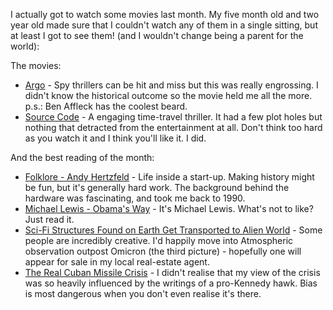 <!--
.. title: Words and Pictures - March
.. slug: words-and-pictures-march
.. date: 2013/04/08 17:57:34
.. spellcheck_exceptions: 
.. tags: Reading
.. link: 
.. description: 
-->


I actually got to watch some movies last month. My five month old and two year old made sure that I couldn't watch any of them in a single sitting, but at least I got to see them! (and I wouldn't change being a parent for the world):

The movies:

-   [Argo](http://www.imdb.com/title/tt1024648/) - Spy thrillers can be hit and miss but this was really engrossing. I didn't know the historical outcome so the movie held me all the more. p.s.: Ben Affleck has the coolest beard.
-   [Source Code](http://www.imdb.com/title/tt0945513/) - A engaging time-travel thriller. It had a few plot holes but nothing that detracted from the entertainment at all. Don't think too hard as you watch it and I think you'll like it. I did.

And the best reading of the month:

-   [Folklore - Andy Hertzfeld](http://www.folklore.org/index.py) - Life inside a start-up. Making history might be fun, but it's generally hard work. The background behind the hardware was fascinating, and took me back to 1990.
-   [Michael Lewis - Obama's Way](http://www.vanityfair.com/politics/2012/10/michael-lewis-profile-barack-obama) - It's Michael Lewis. What's not to like? Just read it.
-   [Sci-Fi Structures Found on Earth Get Transported to Alien World](http://www.wired.com/rawfile/2013/03/adam-ryder-ancient-sci-fi/) - Some people are incredibly creative. I'd happily move into Atmospheric observation outpost Omicron (the third picture) - hopefully one will appear for sale in my local real-estate agent.
-   [The Real Cuban Missile Crisis](http://www.theatlantic.com/magazine/archive/2013/01/the-real-cuban-missile-crisis/309190/?single_page=true) - I didn't realise that my view of the crisis was so heavily influenced by the writings of a pro-Kennedy hawk. Bias is most dangerous when you don't even realise it's there.

